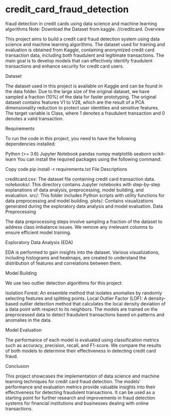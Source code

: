 # credit_card_fraud_detection
fraud detection in credit cards using data science and machine learning algorithms
Note: Download the Dataset from kaggle. //creditcard.
Overview

This project aims to build a credit card fraud detection system using data science and machine learning algorithms. The dataset used for training and evaluation is obtained from Kaggle, containing anonymized credit card transaction data, including both fraudulent and legitimate transactions. The main goal is to develop models that can effectively identify fraudulent transactions and enhance security for credit card users.

Dataset

The dataset used in this project is available on Kaggle and can be found in the data folder. Due to the large size of the original dataset, we have sampled a fraction (10%) of the data for faster prototyping. The original dataset contains features V1 to V28, which are the result of a PCA dimensionality reduction to protect user identities and sensitive features. The target variable is Class, where 1 denotes a fraudulent transaction and 0 denotes a valid transaction.

Requirements

To run the code in this project, you need to have the following dependencies installed:

Python (>= 3.6)
Jupyter Notebook
pandas
numpy
matplotlib
seaborn
scikit-learn
You can install the required packages using the following command:

Copy code
pip install -r requirements.txt
File Descriptions

creditcard.csv: The dataset file containing credit card transaction data.
notebooks/: This directory contains Jupyter notebooks with step-by-step explanations of data analysis, preprocessing, model building, and evaluation.
src/: This folder includes Python scripts with utility functions for data preprocessing and model building.
plots/: Contains visualizations generated during the exploratory data analysis and model evaluation.
Data Preprocessing

The data preprocessing steps involve sampling a fraction of the dataset to address class imbalance issues. We remove any irrelevant columns to ensure efficient model training.

Exploratory Data Analysis (EDA)

EDA is performed to gain insights into the dataset. Various visualizations, including histograms and heatmaps, are created to understand the distribution of features and correlations between them.

Model Building

We use two outlier detection algorithms for this project:

Isolation Forest: An ensemble method that isolates anomalies by randomly selecting features and splitting points.
Local Outlier Factor (LOF): A density-based outlier detection method that calculates the local density deviation of a data point with respect to its neighbors.
The models are trained on the preprocessed data to detect fraudulent transactions based on patterns and anomalies in the data.

Model Evaluation

The performance of each model is evaluated using classification metrics such as accuracy, precision, recall, and F1-score. We compare the results of both models to determine their effectiveness in detecting credit card fraud.

Conclusion

This project showcases the implementation of data science and machine learning techniques for credit card fraud detection. The models' performance and evaluation metrics provide valuable insights into their effectiveness for detecting fraudulent transactions. It can be used as a starting point for further research and improvements in fraud detection systems for financial institutions and businesses dealing with online transactions.

